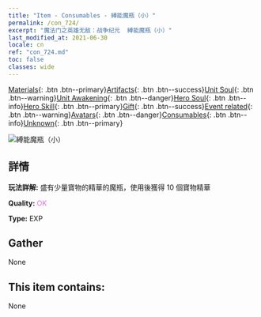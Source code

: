 ```yaml
---
title: "Item - Consumables - 縛能魔瓶（小）"
permalink: /con_724/
excerpt: "魔法门之英雄无敌：战争纪元  縛能魔瓶（小）"
last_modified_at: 2021-06-30
locale: cn
ref: "con_724.md"
toc: false
classes: wide
---
```

 [Materials](/ItemsCN/){: .btn .btn--primary}[Artifacts](/ItemsCN/Artifacts/){: .btn .btn--success}[Unit Soul](/ItemsCN/UnitSoul/){: .btn .btn--warning}[Unit Awakening](/ItemsCN/UnitAwakening/){: .btn .btn--danger}[Hero Soul](/ItemsCN/HeroSoul/){: .btn .btn--info}[Hero Skill](/ItemsCN/HeroSkill/){: .btn .btn--primary}[Gift](/ItemsCN/Gift/){: .btn .btn--success}[Event related](/ItemsCN/Events/){: .btn .btn--warning}[Avatars](/ItemsCN/Avatars/){: .btn .btn--danger}[Consumables](/ItemsCN/Consumables/){: .btn .btn--info}[Unknown](/ItemsCN/Unknown/){: .btn .btn--primary}

 ![縛能魔瓶（小）](/images/t/i_520.png)

## 詳情
 **玩法詳解:** 盛有少量寶物的精華的魔瓶，使用後獲得 10 個寶物精華

 **Quality:** <span style="color: #DA70D6">OK</span>

 **Type:** EXP

## Gather

  None

## This item contains:

  None

